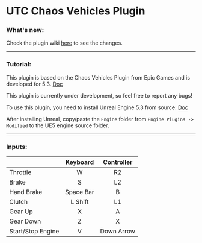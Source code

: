 # UTC Chaos Vehicles Plugin

### What's new:

Check the plugin wiki [here](https://github.com/UniversalToolCompiler/UTC_ChaosVehiclesPlugin/wiki/Chaos-Vehicles-Plugin:-What's-new-%3F) to see the changes.

***

### Tutorial:

This plugin is based on the Chaos Vehicles Plugin from Epic Games and is developed for 5.3. [Doc](https://docs.unrealengine.com/5.3/en-US/how-to-set-up-vehicles-in-unreal-engine/)

This plugin is currently under development, so feel free to report any bugs!

To use this plugin, you need to install Unreal Engine 5.3 from source: [Doc](https://docs.unrealengine.com/5.3/en-US/building-unreal-engine-from-source/) 

After installing Unreal, copy/paste the `Engine` folder from `Engine Plugins -> Modified` to the UE5 engine source folder.

***

### Inputs:

|  | Keyboard | Controller |
| ------------- | :---: | :---: |
| Throttle | W | R2 |
| Brake | S | L2 |
| Hand Brake | Space Bar | B |
| Clutch | L Shift | L1 |
| Gear Up | X | A |
| Gear Down | Z | X |
| Start/Stop Engine | V | Down Arrow |
